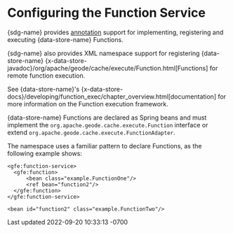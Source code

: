 <div id="header">

# Configuring the Function Service

</div>

<div id="content">

<div class="paragraph">

{sdg-name} provides [annotation](#function-annotations) support for
implementing, registering and executing {data-store-name} Functions.

</div>

<div class="paragraph">

{sdg-name} also provides XML namespace support for registering
{data-store-name}
{x-data-store-javadoc}/org/apache/geode/cache/execute/Function.html\[Functions\]
for remote function execution.

</div>

<div class="paragraph">

See {data-store-name}'s
{x-data-store-docs}/developing/function_exec/chapter_overview.html\[documentation\]
for more information on the Function execution framework.

</div>

<div class="paragraph">

{data-store-name} Functions are declared as Spring beans and must
implement the `org.apache.geode.cache.execute.Function` interface or
extend `org.apache.geode.cache.execute.FunctionAdapter`.

</div>

<div class="paragraph">

The namespace uses a familiar pattern to declare Functions, as the
following example shows:

</div>

<div class="listingblock">

<div class="content">

``` highlight
<gfe:function-service>
  <gfe:function>
      <bean class="example.FunctionOne"/>
      <ref bean="function2"/>
  </gfe:function>
</gfe:function-service>

<bean id="function2" class="example.FunctionTwo"/>
```

</div>

</div>

</div>

<div id="footer">

<div id="footer-text">

Last updated 2022-09-20 10:33:13 -0700

</div>

</div>
